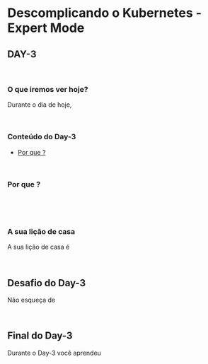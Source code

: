 # Descomplicando o Kubernetes - Expert Mode

## DAY-3
&nbsp;

### O que iremos ver hoje?

Durante o dia de hoje, 



&nbsp;
### Conteúdo do Day-3

- [Por que ?](#por-que-)


&nbsp;
### Por que ?

&nbsp;

&nbsp;

### A sua lição de casa

A sua lição de casa é 

&nbsp;
## Desafio do Day-3

Não esqueça de

&nbsp;

## Final do Day-3

Durante o Day-3 você aprendeu 


&nbsp;
